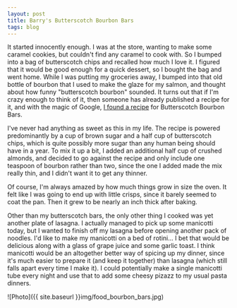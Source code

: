 ```yaml
---
layout: post
title: Barry's Butterscotch Bourbon Bars
tags: blog
---
```


It started innocently enough. I was at the store, wanting to make some caramel cookies, but couldn't find any caramel to cook with. So I bumped into a bag of butterscotch chips and recalled how much I love it. I figured that it would be good enough for a quick dessert, so I bought the bag and went home. While I was putting my groceries away, I bumped into that old bottle of bourbon that I used to make the glaze for my salmon, and thought about how funny "butterscotch bourbon" sounded. It turns out that if I'm crazy enough to think of it, then someone has already published a recipe for it, and with the magic of Google, <a href="http://www.erinsfoodfiles.com/2011/01/butterscotch-bourbon-bars.html">I found a recipe</a> for Butterscotch Bourbon Bars.

I've never had anything as sweet as this in my life. The recipe is powered predominantly by a cup of brown sugar and a half cup of butterscotch chips, which is quite possibly more sugar than any human being should have in a year. To mix it up a bit, I added an additional half cup of crushed almonds, and decided to go against the recipe and only include one teaspoon of bourbon rather than two, since the one I added made the mix really thin, and I didn't want it to get any thinner.

Of course, I'm always amazed by how much things grow in size the oven. It felt like I was going to end up with little crisps, since it barely seemed to coat the pan. Then it grew to be nearly an inch thick after baking.

Other than my butterscotch bars, the only other thing I cooked was yet another plate of lasagna. I actually managed to pick up some manicotti today, but I wanted to finish off my lasagna before opening another pack of noodles. I'd like to make my manicotti on a bed of rotini... I bet that would be delicious along with a glass of grape juice and some garlic toast. I think manicotti would be an altogether better way of spicing up my dinner, since it's much easier to prepare it (and keep it together) than lasagna (which still falls apart every time I make it). I could potentially make a single manicotti tube every night and use that to add some cheesy pizazz to my usual pasta dinners.

![Photo]({{ site.baseurl }}img/food_bourbon_bars.jpg)

